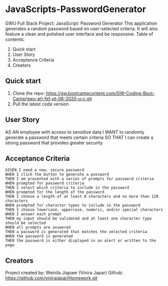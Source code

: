 # JavaScripts-PasswordGenerator
GWU Full Stack Project: 
JavaScript: Password Generator
This application generates a random password based on user-selected criteria. It will also feature a clean and polished user interface and be responsive.
Table of contents:
1. Quick start
2. User Story
3. Acceptance Criteria
4. Creators
## Quick start
1. Clone the repo: https://gw.bootcampcontent.com/GW-Coding-Boot-Camp/gwu-arl-fsf-pt-08-2020-u-c.git
2. Pull the latest code version
## User Story
AS AN employee with access to sensitive data
I WANT to randomly generate a password that meets certain criteria
SO THAT I can create a strong password that provides greater security
## Acceptance Criteria
```
GIVEN I need a new, secure password
WHEN I click the button to generate a password
THEN I am presented with a series of prompts for password criteria
WHEN prompted for password criteria
THEN I select which criteria to include in the password
WHEN prompted for the length of the password
THEN I choose a length of at least 8 characters and no more than 128 characters
WHEN prompted for character types to include in the password
THEN I choose lowercase, uppercase, numeric, and/or special characters
WHEN I answer each prompt
THEN my input should be validated and at least one character type should be selected
WHEN all prompts are answered
THEN a password is generated that matches the selected criteria
WHEN the password is generated
THEN the password is either displayed in an alert or written to the page
```
## Creators
Project created by: Weinila Jiapaer (Vinira Japar)
Github: 
https://github.com/vinirajapar/Homework.git